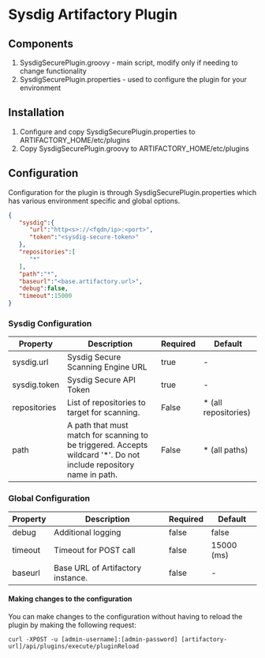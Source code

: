 Sysdig Artifactory Plugin
===============================

Components
-----------------
1. SysdigSecurePlugin.groovy - main script, modify only if needing to change functionality
2. SysdigSecurePlugin.properties - used to configure the plugin for your environment

Installation
-----------------
1. Configure and copy SysdigSecurePlugin.properties to ARTIFACTORY_HOME/etc/plugins
2. Copy SysdigSecurePlugin.groovy to ARTIFACTORY_HOME/etc/plugins

Configuration
-----------------
Configuration for the plugin is through SysdigSecurePlugin.properties which has various environment specific and global options.

```json
{
   "sysdig":{
      "url":"http<s>://<fqdn/ip>:<port>",
      "token":"<sysdig-secure-token>"
   },
   "repositories":[
      "*"
   ],
   "path":"*",
   "baseurl":"<base.artifactory.url>",
   "debug":false,
   "timeout":15000
}
```

### Sysdig Configuration
| Property      | Description   | Required  | Default |
| ------------- |-------------| ---------| -------|
| sysdig.url     | Sysdig Secure Scanning Engine URL | true      | -       |
| sysdig.token   | Sysdig Secure API Token | true      | -       |
| repositories | List of repositories to target for scanning. | False     | * (all repositories)   |
| path | A path that must match for scanning to be triggered. Accepts wildcard '*'. Do not include repository name in path. | False     | * (all paths)   |

### Global Configuration
| Property      | Description   | Required  | Default |
| ------------- | ------------- | --------- | ------- |
| debug     | Additional logging | false      | false       |
| timeout      | Timeout for POST call      | false      | 15000 (ms)  |
| baseurl      | Base URL of Artifactory instance. | false      | -  |

#### Making changes to the configuration

You can make changes to the configuration without having to reload the plugin by making the following request:

`curl -XPOST -u [admin-username]:[admin-password] [artifactory-url]/api/plugins/execute/pluginReload`
